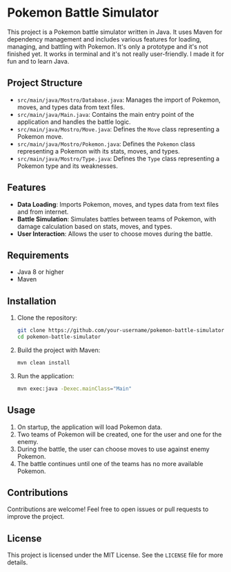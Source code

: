 # Pokemon Battle Simulator

This project is a Pokemon battle simulator written in Java. It uses Maven for dependency management and includes various features for loading, managing, and battling with Pokemon.
It's only a prototype and it's not finished yet. It works in terminal and it's not really user-friendly. I made it for fun and to learn Java.

## Project Structure

- `src/main/java/Mostro/Database.java`: Manages the import of Pokemon, moves, and types data from text files.
- `src/main/java/Main.java`: Contains the main entry point of the application and handles the battle logic.
- `src/main/java/Mostro/Move.java`: Defines the `Move` class representing a Pokemon move.
- `src/main/java/Mostro/Pokemon.java`: Defines the `Pokemon` class representing a Pokemon with its stats, moves, and types.
- `src/main/java/Mostro/Type.java`: Defines the `Type` class representing a Pokemon type and its weaknesses.

## Features

- **Data Loading**: Imports Pokemon, moves, and types data from text files and from internet.
- **Battle Simulation**: Simulates battles between teams of Pokemon, with damage calculation based on stats, moves, and types.
- **User Interaction**: Allows the user to choose moves during the battle.

## Requirements

- Java 8 or higher
- Maven

## Installation

1. Clone the repository:
    ```sh
    git clone https://github.com/your-username/pokemon-battle-simulator.git
    cd pokemon-battle-simulator
    ```

2. Build the project with Maven:
    ```sh
    mvn clean install
    ```

3. Run the application:
    ```sh
    mvn exec:java -Dexec.mainClass="Main"
    ```

## Usage

1. On startup, the application will load Pokemon data.
2. Two teams of Pokemon will be created, one for the user and one for the enemy.
3. During the battle, the user can choose moves to use against enemy Pokemon.
4. The battle continues until one of the teams has no more available Pokemon.

## Contributions

Contributions are welcome! Feel free to open issues or pull requests to improve the project.

## License

This project is licensed under the MIT License. See the `LICENSE` file for more details.